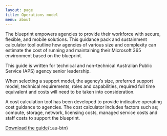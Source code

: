 ```yaml
--- 
layout: page 
title: Operations model
menu: about
---
```


The blueprint empowers agencies to provide their workforce with secure, flexible, and mobile solutions. This guidance pack and sustainment calculator tool outline how agencies of various size and complexity can estimate the cost of running and maintaining their Microsoft 365 environment based on the blueprint.

This guide is written for technical and non-technical Australian Public Service (APS) agency senior leadership.

When selecting a support model, the agency’s size, preferred support model, technical requirements, roles and capabilities, required full time equivalent and costs will need to be taken into consideration.

A cost calculation tool has been developed to provide indicative operating cost guidance to agencies. The cost calculator includes factors such as; compute, storage, network, licensing costs, managed service costs and staff costs to support the blueprint.

[Download the guide](/assets/files/pdf/dta-op-model-guide.pdf){:.au-btn}
